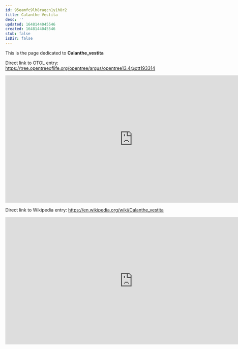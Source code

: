 ```yaml
---
id: 95eamfc9lh8raqcn1y1h8r2
title: Calanthe Vestita
desc: ''
updated: 1648144045546
created: 1648144045546
stub: false
isDir: false
---
```

This is the page dedicated to **Calanthe_vestita**


Direct link to OTOL entry: https://tree.opentreeoflife.org/opentree/argus/opentree13.4@ott193314



<html>
    <body>
    <iframe src="https://tree.opentreeoflife.org/opentree/argus/opentree13.4@ott193314"
    width="800" height="400" frameborder="0" allowfullscreen> </iframe>
    </body>
</html>
    


Direct link to Wikipedia entry: https://en.wikipedia.org/wiki/Calanthe_vestita



<html>
    <body>
    <iframe src="https://en.wikipedia.org/wiki/Calanthe_vestita"
    width="800" height="400" frameborder="0" allowfullscreen> </iframe>
    </body>
</html>
    
